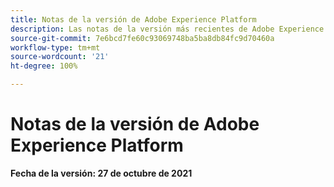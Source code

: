 ```yaml
---
title: Notas de la versión de Adobe Experience Platform
description: Las notas de la versión más recientes de Adobe Experience Platform.
source-git-commit: 7e6bcd7fe60c93069748ba5ba8db84fc9d70460a
workflow-type: tm+mt
source-wordcount: '21'
ht-degree: 100%

---
```


# Notas de la versión de Adobe Experience Platform

**Fecha de la versión: 27 de octubre de 2021**